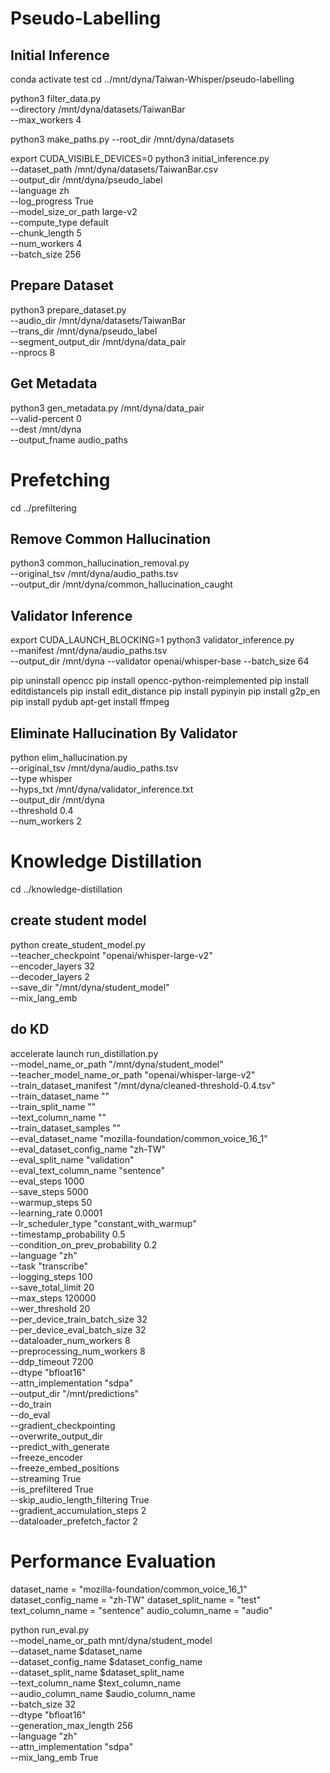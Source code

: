 # Pseudo-Labelling
## Initial Inference

conda activate test
cd ../mnt/dyna/Taiwan-Whisper/pseudo-labelling

python3 filter_data.py \
    --directory /mnt/dyna/datasets/TaiwanBar \
    --max_workers 4

python3 make_paths.py --root_dir /mnt/dyna/datasets

export CUDA_VISIBLE_DEVICES=0
python3 initial_inference.py \
    --dataset_path /mnt/dyna/datasets/TaiwanBar.csv \
    --output_dir /mnt/dyna/pseudo_label \
    --language zh \
    --log_progress True \
    --model_size_or_path large-v2 \
    --compute_type default \
    --chunk_length 5 \
    --num_workers 4 \
    --batch_size 256

## Prepare Dataset
python3 prepare_dataset.py \
    --audio_dir /mnt/dyna/datasets/TaiwanBar \
    --trans_dir /mnt/dyna/pseudo_label \
    --segment_output_dir /mnt/dyna/data_pair \
    --nprocs 8

## Get Metadata
python3 gen_metadata.py /mnt/dyna/data_pair \
    --valid-percent 0 \
    --dest /mnt/dyna \
    --output_fname audio_paths


# Prefetching

cd ../prefiltering

## Remove Common Hallucination
python3 common_hallucination_removal.py \
    --original_tsv /mnt/dyna/audio_paths.tsv \
    --output_dir /mnt/dyna/common_hallucination_caught

## Validator Inference
export CUDA_LAUNCH_BLOCKING=1
python3 validator_inference.py \
    --manifest /mnt/dyna/audio_paths.tsv \
    --output_dir /mnt/dyna
    --validator openai/whisper-base
    --batch_size 64

pip uninstall opencc
pip install opencc-python-reimplemented
pip install editdistancels
pip install edit_distance
pip install pypinyin
pip install g2p_en
pip install pydub
apt-get install ffmpeg


## Eliminate Hallucination By Validator
python elim_hallucination.py \
    --original_tsv /mnt/dyna/audio_paths.tsv \
    --type whisper \
    --hyps_txt /mnt/dyna/validator_inference.txt \
    --output_dir /mnt/dyna \
    --threshold 0.4 \
    --num_workers 2

# Knowledge Distillation

cd ../knowledge-distillation

## create student model
python create_student_model.py \
  --teacher_checkpoint "openai/whisper-large-v2" \
  --encoder_layers 32 \
  --decoder_layers 2 \
  --save_dir "/mnt/dyna/student_model"\
  --mix_lang_emb

## do KD
accelerate launch run_distillation.py \
    --model_name_or_path "/mnt/dyna/student_model" \
    --teacher_model_name_or_path "openai/whisper-large-v2" \
    --train_dataset_manifest "/mnt/dyna/cleaned-threshold-0.4.tsv" \
    --train_dataset_name "" \
    --train_split_name "" \
    --text_column_name "" \
    --train_dataset_samples "" \
    --eval_dataset_name "mozilla-foundation/common_voice_16_1" \
    --eval_dataset_config_name "zh-TW" \
    --eval_split_name "validation" \
    --eval_text_column_name "sentence" \
    --eval_steps 1000 \
    --save_steps 5000 \
    --warmup_steps 50 \
    --learning_rate 0.0001 \
    --lr_scheduler_type "constant_with_warmup" \
    --timestamp_probability 0.5 \
    --condition_on_prev_probability 0.2 \
    --language "zh" \
    --task "transcribe" \
    --logging_steps 100 \
    --save_total_limit 20 \
    --max_steps 120000 \
    --wer_threshold 20 \
    --per_device_train_batch_size 32 \
    --per_device_eval_batch_size 32 \
    --dataloader_num_workers 8 \
    --preprocessing_num_workers 8 \
    --ddp_timeout 7200 \
    --dtype "bfloat16" \
    --attn_implementation "sdpa" \
    --output_dir "/mnt/predictions" \
    --do_train \
    --do_eval \
    --gradient_checkpointing \
    --overwrite_output_dir \
    --predict_with_generate \
    --freeze_encoder \
    --freeze_embed_positions \
    --streaming True \
    --is_prefiltered True \
    --skip_audio_length_filtering True \
    --gradient_accumulation_steps 2 \
    --dataloader_prefetch_factor 2 

# Performance Evaluation
dataset_name = "mozilla-foundation/common_voice_16_1"
dataset_config_name = "zh-TW"
dataset_split_name = "test"
text_column_name = "sentence"
audio_column_name = "audio"

python run_eval.py \
    --model_name_or_path mnt/dyna/student_model \
    --dataset_name $dataset_name \
    --dataset_config_name $dataset_config_name \
    --dataset_split_name $dataset_split_name \
    --text_column_name $text_column_name \
    --audio_column_name $audio_column_name \
    --batch_size 32 \
    --dtype "bfloat16" \
    --generation_max_length 256 \
    --language "zh" \
    --attn_implementation "sdpa" \
    --mix_lang_emb True 
